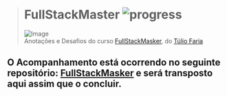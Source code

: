 ># **FullStackMaster** ![progress](http://progressed.io/bar/83?title=completed "progress")
> ![Image](https://www.devpleno.com/wp-content/uploads/2017/01/Fullstack-master.png)  
> Anotações e Desafios do curso [FullStackMasker](https://fullstackmaster.club.hotmart.com/), do [Túlio Faria](https://fullstackmaster.club.hotmart.com/)

## O Acompanhamento está ocorrendo no seguinte repositório: [FullStackMasker](https://github.com/RenatoSiqueira/DevPleno_FullStackMaster) e será transposto aqui assim que o concluir.